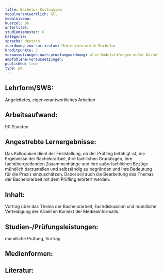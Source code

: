 ```yaml
---
title: Bachelor Kolloquium
modulverantwortlich: all
modulniveau:
kuerzel: BK
untertitel:
studiensemester: 6
kategorie:
sprache: deutsch
zuordnung-zum-curriculum: Medieninformatik Bachelor
kreditpunkte: 3
voraussetzungen-nach-pruefungsordnung: alle Modulprüfungen außer Bachelor Kolloquium bestanden
empfohlene-voraussetzungen: 
published: true
type: pm
---
```


## Lehrform/SWS:
Angeleitetes, eigenverantwortliches Arbeiten

## Arbeitsaufwand:
90 Stunden

## Angestrebte Lernergebnisse:
Das Kolloquium dient der Feststellung, ob der Prüfling befähigt ist, die Ergebnisse der Bachelorarbeit, ihre fachlichen Grundlagen, ihre fachübergreifenden Zusammenhänge und ihre außerfachlichen Bezüge mündlich darzustellen und selbständig zu begründen und ihre Bedeutung für die Praxis einzuschätzen. Dabei soll auch die Bearbeitung des Themas der Bachelorarbeit mit dem Prüfling erörtert werden.

## Inhalt:
Vortrag über das Thema der Bachelorarbeit, Fachdiskussion und mündliche Verteidigung der Arbeit im Kontext der Medieninformatik.

## Studien-/Prüfungsleistungen:
mündliche Prüfung, Vortrag

## Medienformen:


## Literatur:

